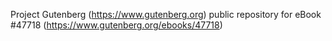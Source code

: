 Project Gutenberg (https://www.gutenberg.org) public repository for eBook #47718 (https://www.gutenberg.org/ebooks/47718)
